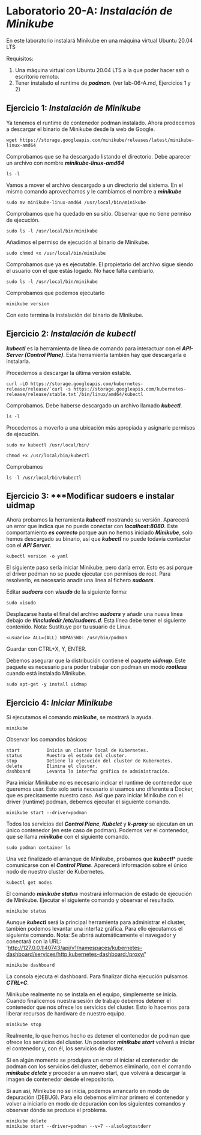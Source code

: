 # Laboratorio 20-A: ***Instalación de Minikube***
 
En este laboratorio instalará Minikube en una máquina virtual Ubuntu 20.04 LTS

Requisitos:

1. Una máquina virtual con Ubuntu 20.04 LTS a la que poder hacer ssh o escritorio remoto.
2. Tener instalado el runtime de ***podman***. (ver lab-06-A.md, Ejercicios 1 y 2)


## Ejercicio 1: ***Instalación de Minikube***

Ya tenemos el runtime de contenedor podman instalado. Ahora prodecemos a descargar el binario de Minikube desde la web de Google.
```
wget https://storage.googleapis.com/minikube/releases/latest/minikube-linux-amd64
```

Comprobamos que se ha descargado listando el directorio. Debe aparecer un archivo con nombre ***minikube-linux-amd64***
```
ls -l 
```

Vamos a mover el archivo descargado a un directorio del sistema. En el mismo comando aprovechamos y le cambiamos el nombre a ***minikube***
```
sudo mv minikube-linux-amd64 /usr/local/bin/minikube
```

Comprobamos que ha quedado en su sitio. Observar que no tiene permiso de ejecución.
```
sudo ls -l /usr/local/bin/minikube
```

Añadimos el permiso de ejecución al binario de Minikube.
```
sudo chmod +x /usr/local/bin/minikube
```

Comprobamos que ya es ejecutable. El propietario del archivo sigue siendo el usuario con el que estás logado. No hace falta cambiarlo.
```
sudo ls -l /usr/local/bin/minikube
```

Comprobamos que podemos ejecutarlo
```
minikube version
```

Con esto termina la instalación del binario de Minikube.


## Ejercicio 2: ***Instalación de kubectl***


***kubectl*** es la herramienta de línea de comando para interactuar con el ***API-Server (Control Plane)***. Esta herramienta también hay que descargarla e instalarla.

Procedemos a descargar la última versión estable.
```
curl -LO https://storage.googleapis.com/kubernetes-release/release/`curl -s https://storage.googleapis.com/kubernetes-release/release/stable.txt`/bin/linux/amd64/kubectl
```

Comprobamos. Debe haberse descargado un archivo llamado ***kubectl***.
```
ls -l
```

Procedemos a moverlo a una ubicación más apropiada y asignarle permisos de ejecución.
```
sudo mv kubectl /usr/local/bin/
```
```
chmod +x /usr/local/bin/kubectl
```

Comprobamos
```
ls -l /usr/local/bin/kubectl
```

## Ejercicio 3: ***Modificar sudoers e instalar uidmap

Ahora probamos la herramienta ***kubectl*** mostrando su versión. Aparecerá un error que indica que no puede conectar con ***localhost:8080***. Este comportamiento ***es correcto*** porque aun no hemos iniciado ***Minikube***, solo hemos descargado su binario, así que ***kubectl*** no puede todavía contactar con el ***API Server***. 
```
kubectl version -o yaml
```

El siguiente paso sería iniciar Minikube, pero daría error. Esto es así porque el driver podman no se puede ejecutar con permisos de root. Para resolverlo, es necesario anadir una línea al fichero ***sudoers***.

Editar ***sudoers*** con ***visudo*** de la siguiente forma:
```
sudo visudo
```

Desplazarse hasta el final del archivo ***sudoers*** y añadir una nueva línea debajo de ***#includedir /etc/sudoers.d***. Esta línea debe tener el siguiente contenido. Nota: Sustituye ***<usuario>*** por tu usuario de Linux.
```
<usuario> ALL=(ALL) NOPASSWD: /usr/bin/podman
```

Guardar con CTRL+X, Y, ENTER.


Debemos asegurar que la distribución contiene el paquete ***uidmap***. Este paquete es necesario para poder trabajar con podman en modo ***rootless*** cuando está instalado Minikube.
```
sudo apt-get -y install uidmap
```

## Ejercicio 4: ***Iniciar Minikube***

Si ejecutamos el comando ***minikube***, se mostrará la ayuda. 
```
minikube
```

Observar los comandos básicos:
```
start          Inicia un cluster local de Kubernetes.
status         Muestra el estado del cluster.
stop           Detiene la ejecución del cluster de Kubernetes.
delete         Elimina el cluster.
dashboard      Levanta la interfaz gráfica de administración.
```

Para iniciar Minikube no es necesario indicar el runtime de contenedor que queremos usar. Esto solo sería necesario si usamos uno diferente a Docker, que es precísamente nuestro caso. Así que para iniciar Minikube con el driver (runtime) podman, debemos ejecutar el siguiente comando.
```
minikube start --driver=podman 
```

Todos los servicios del ***Control Plane***, ***Kubelet*** y ***k-proxy*** se ejecutan en un único contenedor (en este caso de podman). Podemos ver el contenedor, que se llama ***minikube*** con el siguiente comando.
```
sudo podman container ls
```

Una vez finalizado el arranque de Minikube, probamos que ***kubectl**** puede comunicarse con el ***Control Plane***. Aparecerá información sobre el único nodo de nuestro cluster de Kubernetes.
```
kubectl get nodes
```

El comando ***minikube status*** mostrará información de estado de ejecución de Minikube. Ejecutar el siguiente comando y observar el resultado.
```
minikube status
```

Aunque ***kubectl*** será la principal herramienta para administrar el cluster, también podemos levantar una interfaz gráfica. Para ello ejecutamos el siguiente comando. Nota: Se abrirá automáticamente el navegador y conectará con la URL: 'http://127.0.0.1:40743/api/v1/namespaces/kubernetes-dashboard/services/http:kubernetes-dashboard:/proxy/'
```
minikube dashboard
```

La consola ejecuta el dashboard. Para finalizar dicha ejecución pulsamos ***CTRL+C***.

Minikube realmente no se instala en el equipo, simplemente se inicia. Cuando finalicemos nuestra sesión de trabajo debemos detener el contenedor que nos ofrece los servicios del cluster. Esto lo hacemos para liberar recursos de hardware de nuestro equipo.
```
minikube stop
```

Realmente, lo que hemos hecho es detener el contenedor de podman que ofrece los servicios del cluster. Un posterior ***minikube start*** volverá a iniciar el contenedor y, con él, los servicios de cluster.

Si en algún momento se produjera un error al iniciar el contenedor de podman con los servicios del cluster, debemos eliminarlo, con el comando ***minikube delete*** y proceder a un nuevo start, que volverá a descargar la imagen de contenedor desde el repositorio.

Si aun así, Minikube no se inicia, podemos arrancarlo en modo de depuración (DEBUG). Para ello debemos eliminar primero el contenedor y volver a iniciarlo en modo de depuración con los siguientes comandos y observar dónde se produce el problema.
```
minikube delete
minikube start --driver=podman --v=7 --alsologtostderr
```
